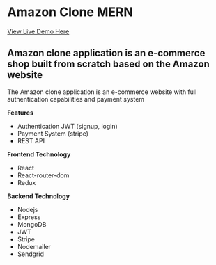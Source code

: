 # Amazon Clone MERN

[View Live Demo Here](https://amazon-clone-mern-dev.herokuapp.com/)

## Amazon clone application is an e-commerce shop built from scratch based on the Amazon website

The Amazon clone application is an e-commerce website with full authentication capabilities and payment system

**Features**

- Authentication JWT (signup, login)
- Payment System (stripe)
- REST API

**Frontend Technology**

- React
- React-router-dom
- Redux

**Backend Technology**

- Nodejs
- Express
- MongoDB
- JWT
- Stripe
- Nodemailer
- Sendgrid
